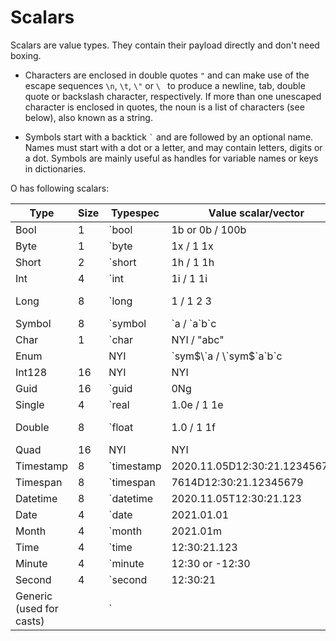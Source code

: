 # Scalars

Scalars are vаlue types. They contain their payload directly and don't need boxing.

- Characters are enclosed in double quotes `"` and can make use of the escape sequences `\n`, `\t`, `\"` or `\ ` to produce a newline, tab, double quote or backslash character, respectively. If more than one unescaped character is enclosed in quotes, the noun is a list of characters (see below), also known as a string.

- Symbols start with a backtick ``` ` ``` and are followed by an optional name. Names must start with a dot or a letter, and may contain letters, digits or a dot. Symbols are mainly useful as handles for variable names or keys in dictionaries.

O has following scalars:

| Type | Size |Typespec | Vаlue scalar/vector | Null | Infinity |
| --- | --- | --- | --- | --- | --- |
| Bool |1| \`bool | 1b or 0b / 100b | | |
| Byte |1| \`byte | 1x / 1 1x | 0Nx | 0Wx |
| Short |2| \`short | 1h / 1 1h | 0Nh | 0Wh |
| Int |4|\`int | 1i / 1 1i | 0Ni | 0Wi |
| Long |8|\`long | 1 / 1 2 3 | 0N / 0Nj | 0W / 0Wj |
| Symbol |8| \`symbol | \`a / \`a\`b\`c | \` | |
| Char |1| \`char | NYI / "abc" | | |
| Enum | | NYI  | \`sym$\`a / \`sym$\`a\`b\`c | \`sym$\` | |
| Int128 |16| NYI | NYI | | |
| Guid |16| \`guid | 0Ng | 0Ng | |
| Single |4| \`real | 1.0e / 1 1e | 0Ne | 0We |
| Double |8| \`float | 1.0 / 1 1f | 0n / 0Nf | 0w / 0Wf |
| Quad |16| NYI | NYI | | |
| Timestamp |8| \`timestamp | 2020.11.05D12:30:21.123456789 | 0Np | 0Wp |
| Timespan |8| \`timespan | 7614D12:30:21.12345679 | 0Nn | 0Wn |
| Datetime |8| \`datetime | 2020.11.05T12:30:21.123 | 0Nz | 0Wz |
| Date |4| \`date | 2021.01.01 | 0Nd | 0Wd |
| Month |4| \`month | 2021.01m | 0Nm | 0Wm |
| Time |4| \`time | 12:30:21.123 | 0Nt | 0Wt |
| Minute |4| \`minute | 12:30 or -12:30 | 0Nu | 0Wu |
| Second |4| \`second | 12:30:21 | 0Nv | 0Wv |
| Generic (used for casts) | | \` | | 0N0 - generic null | |
